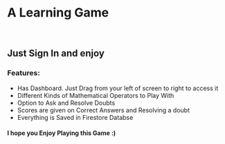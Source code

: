 # A Learning Game

<br>

<h2>Just Sign In and enjoy</h2>
<h3>Features: </h3>
<ul>
<li>Has Dashboard. Just Drag from your left of screen to right to access it</li>  
<li>Different Kinds of Mathematical Operators to Play With</li>
<li>Option to Ask and Resolve Doubts</li>
<li>Scores are given on Correct Answers and Resolving a doubt</li>
<li>Everything is Saved in Firestore Databse</li>
</ul>

<h4>I hope you Enjoy Playing this Game :)</h4>
